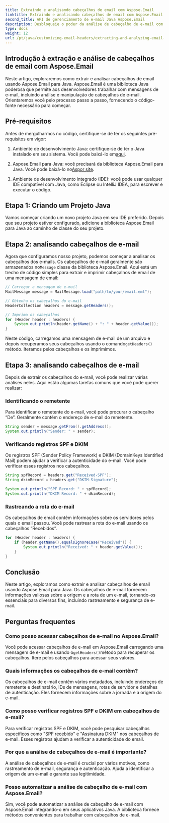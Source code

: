```yaml
---
title: Extraindo e analisando cabeçalhos de email com Aspose.Email
linktitle: Extraindo e analisando cabeçalhos de email com Aspose.Email
second_title: API de gerenciamento de e-mail Java Aspose.Email
description: Desbloqueie o poder da análise de cabeçalho de e-mail com Aspose.Email para Java. Aprenda como extrair e analisar cabeçalhos de e-mail para rastreamento e segurança aprimorados de e-mail.
type: docs
weight: 12
url: /pt/java/customizing-email-headers/extracting-and-analyzing-email-headers/
---
```


## Introdução à extração e análise de cabeçalhos de email com Aspose.Email

Neste artigo, exploraremos como extrair e analisar cabeçalhos de email usando Aspose.Email para Java. Aspose.Email é uma biblioteca Java poderosa que permite aos desenvolvedores trabalhar com mensagens de e-mail, incluindo análise e manipulação de cabeçalhos de e-mail. Orientaremos você pelo processo passo a passo, fornecendo o código-fonte necessário para começar.

## Pré-requisitos

Antes de mergulharmos no código, certifique-se de ter os seguintes pré-requisitos em vigor:

1.  Ambiente de desenvolvimento Java: certifique-se de ter o Java instalado em seu sistema. Você pode baixá-lo em[aqui](https://www.oracle.com/java/technologies/javase-downloads.html).

2.  Aspose.Email para Java: você precisará da biblioteca Aspose.Email para Java. Você pode baixá-lo no[Aspor site](https://releases.aspose.com/email/java/).

3. Ambiente de desenvolvimento integrado (IDE): você pode usar qualquer IDE compatível com Java, como Eclipse ou IntelliJ IDEA, para escrever e executar o código.

## Etapa 1: Criando um Projeto Java

Vamos começar criando um novo projeto Java em seu IDE preferido. Depois que seu projeto estiver configurado, adicione a biblioteca Aspose.Email para Java ao caminho de classe do seu projeto.

## Etapa 2: analisando cabeçalhos de e-mail

 Agora que configuramos nosso projeto, podemos começar a analisar os cabeçalhos dos e-mails. Os cabeçalhos de e-mail geralmente são armazenados no`Message` classe da biblioteca Aspose.Email. Aqui está um trecho de código simples para extrair e imprimir cabeçalhos de email de uma mensagem de email:

```java
// Carregar a mensagem de e-mail
MailMessage message = MailMessage.load("path/to/your/email.eml");

// Obtenha os cabeçalhos do e-mail
HeaderCollection headers = message.getHeaders();

// Imprima os cabeçalhos
for (Header header : headers) {
    System.out.println(header.getName() + ": " + header.getValue());
}
```

 Neste código, carregamos uma mensagem de e-mail de um arquivo e depois recuperamos seus cabeçalhos usando o comando`getHeaders()` método. Iteramos pelos cabeçalhos e os imprimimos.

## Etapa 3: analisando cabeçalhos de e-mail

Depois de extrair os cabeçalhos do e-mail, você pode realizar várias análises neles. Aqui estão algumas tarefas comuns que você pode querer realizar:

### Identificando o remetente

Para identificar o remetente do e-mail, você pode procurar o cabeçalho “De”. Geralmente contém o endereço de e-mail do remetente.

```java
String sender = message.getFrom().getAddress();
System.out.println("Sender: " + sender);
```

### Verificando registros SPF e DKIM

Os registros SPF (Sender Policy Framework) e DKIM (DomainKeys Identified Mail) podem ajudar a verificar a autenticidade do e-mail. Você pode verificar esses registros nos cabeçalhos.

```java
String spfRecord = headers.get("Received-SPF");
String dkimRecord = headers.get("DKIM-Signature");

System.out.println("SPF Record: " + spfRecord);
System.out.println("DKIM Record: " + dkimRecord);
```

### Rastreando a rota do e-mail

Os cabeçalhos de email contêm informações sobre os servidores pelos quais o email passou. Você pode rastrear a rota do e-mail usando os cabeçalhos “Recebidos”.

```java
for (Header header : headers) {
    if (header.getName().equalsIgnoreCase("Received")) {
        System.out.println("Received: " + header.getValue());
    }
}
```

## Conclusão

Neste artigo, exploramos como extrair e analisar cabeçalhos de email usando Aspose.Email para Java. Os cabeçalhos de e-mail fornecem informações valiosas sobre a origem e a rota de um e-mail, tornando-os essenciais para diversos fins, incluindo rastreamento e segurança de e-mail.

## Perguntas frequentes

### Como posso acessar cabeçalhos de e-mail no Aspose.Email?

 Você pode acessar cabeçalhos de e-mail em Aspose.Email carregando uma mensagem de e-mail e usando o`getHeaders()`método para recuperar os cabeçalhos. Itere pelos cabeçalhos para acessar seus valores.

### Quais informações os cabeçalhos de e-mail contêm?

Os cabeçalhos de e-mail contêm vários metadados, incluindo endereços de remetente e destinatário, IDs de mensagens, rotas de servidor e detalhes de autenticação. Eles fornecem informações sobre a jornada e a origem do e-mail.

### Como posso verificar registros SPF e DKIM em cabeçalhos de e-mail?

Para verificar registros SPF e DKIM, você pode pesquisar cabeçalhos específicos como "SPF recebido" e "Assinatura DKIM" nos cabeçalhos de e-mail. Esses registros ajudam a verificar a autenticidade do email.

### Por que a análise de cabeçalhos de e-mail é importante?

A análise de cabeçalhos de e-mail é crucial por vários motivos, como rastreamento de e-mail, segurança e autenticação. Ajuda a identificar a origem de um e-mail e garante sua legitimidade.

### Posso automatizar a análise de cabeçalho de e-mail com Aspose.Email?

Sim, você pode automatizar a análise de cabeçalho de e-mail com Aspose.Email integrando-o em seus aplicativos Java. A biblioteca fornece métodos convenientes para trabalhar com cabeçalhos de e-mail.